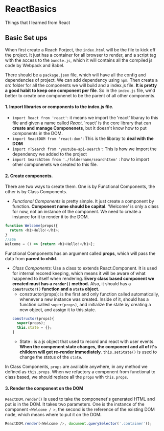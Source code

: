 # ReactBasics
Things that I learned from React

## Basic Set ups
When first create a Reach Porject, the `index.html` will be the file to kick off the project. It just has a container for all browser to 
render, and a script tag with the access to the `bundle.js`, which it will contains all the compiled js code by Webpack and Babel.

There should be a `package.json` file, which will have all the config and dependencies of project. We can add dependency using `npm`.
Then create a src folder for all the components we will build and a index.js file. **It is pretty a good habit to keep one component per 
file**. So in the `index.js` file, we'd better to create one componenet to be the parent of all other components.

#### 1. Import libraries or components to the index.js file.
  - `import React from 'react'`: it means we import the 'react' libaray to this file and given a name called *React*. 'react' is the core
  library that can **create and manage Componenets**, but it doesn't know how to put components in the DOM.
  - `import ReactDOM from 'react-dom'`: This is the libaray to **deal with the DOM**
  - `import YTSearch from 'youtube-api-search'`: This is how we import the dependency we added to the project
  - `import SearchItem from './foldername/searchItem'` : how to import other componenets we created to this file.
  
#### 2. Create components.
There are two ways to create them. One is by Functional Components, the other is by Class Components. 
  - *Functional Components* is pretty simple. It just create a component by function. **Component name should be capital**. 'Welcome' is only
  a class for now, not an instance of the component. We need to create a instance for it to render it to the DOM. 
  ```js
  function Welcome(props){
    return <h1>Hello!</h1>;
  }
  //ES6
  Welcome = () => {return <h1>Hello!</h1>};
  ```
Functional Components has an argument called **props**, which will pass the data from **parent to child**.
  
  - *Class Components*: Use a class to extends React.Component. It is used for internal recored keeping, which means it will be aware of 
  what happened to itself when rendering. **Every class based component we created must has a `render()` method.** Also, it should has a 
  **`constructor()` function and a `state` object**.   
    - constructor(props): is the first and only function called automatically, whenever a new instance was created. Inside of it, should has
    a function called `super(props)`, and initialize the state by creating a new object, and assign it to this.state.
    ```js
    constructor(props){
      super(props);
      this.state = {};
    }
    ```
    - State : is a js object that used to record and react with user events. **When the compenent state changes, the component and all of
    it's childern will get re-render immediately.** `this.setState()` is used to change the status of the `state`.
   
  In Class Components, `props` are avaliable anywhere, in any method we defined as `this.props`. When we refactory a component from functional to class based, we should replace all the `props` with `this.props`.
    
#### 3. Render the component on the DOM

  `ReactDOM.render()` is used to take the componenet's generated HTML and put is in the DOM. It takes two parameters. One is the instance
  of the component `<Welcome / >`, the second is the reference of the existing DOM node, which means where to put it on the DOM.
  ```js
  ReactDOM.render(<Welcome />, document.querySelector('.container'));
  ```
